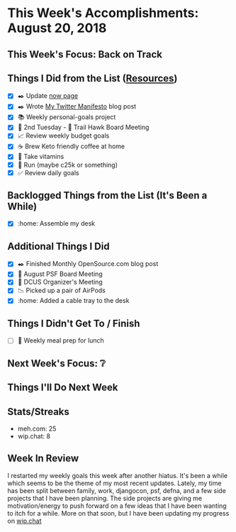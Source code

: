 # This Week's Accomplishments: August 20, 2018

## This Week's Focus: Back on Track

## Things I Did from the List ([Resources](resources.md))

- [x] :black_nib: Update [now page](http://jefftriplett.com/now/)
- [x] :black_nib: Wrote [My Twitter Manifesto](https://jefftriplett.com/2018/my-twitter-manifesto/) blog post 
- [x] :books: Weekly personal-goals project
- [x] :calendar: 2nd Tuesday - :running: Trail Hawk Board Meeting
- [x] :chart_with_upwards_trend: Review weekly budget goals
- [x] :coffee: Brew Keto friendly coffee at home
- [x] :muscle: Take vitamins
- [x] :running: Run (maybe c25k or something)
- [x] :white_check_mark: Review daily goals

## Backlogged Things from the List (It's Been a While)

- [x] :home: Assemble my desk

## Additional Things I Did

- [x] :black_nib: Finished Monthly OpenSource.com blog post
- [x] :calendar: August PSF Board Meeting
- [x] :calendar: DCUS Organizer's Meeting
- [x] :chart_with_downwards_trend: Picked up a pair of AirPods
- [x] :home: Added a cable tray to the desk

## Things I Didn't Get To / Finish

- [ ] :stew: Weekly meal prep for lunch

## Next Week's Focus: :grey_question:

## Things I'll Do Next Week

## Stats/Streaks

- meh.com: 25
- wip.chat: 8

## Week In Review

I restarted my weekly goals this week after another hiatus. It's been a while which seems to be the theme of my most recent updates. Lately, my time has been split between family, work, djangocon, psf, defna, and a few side projects that I have been planning. The side projects are giving me motivation/energy to push forward on a few ideas that I have been wanting to itch for a while. More on that soon, but I have been updating my progress on [wip.chat](https://wip.chat/@jefftriplett)
